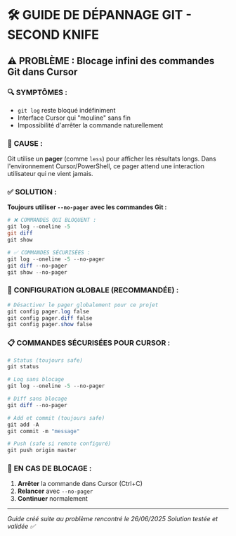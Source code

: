# 🛠️ GUIDE DE DÉPANNAGE GIT - SECOND KNIFE

## ⚠️ PROBLÈME : Blocage infini des commandes Git dans Cursor

### 🔍 **SYMPTÔMES :**
- `git log` reste bloqué indéfiniment
- Interface Cursor qui "mouline" sans fin
- Impossibilité d'arrêter la commande naturellement

### 🎯 **CAUSE :**
Git utilise un **pager** (comme `less`) pour afficher les résultats longs. Dans l'environnement Cursor/PowerShell, ce pager attend une interaction utilisateur qui ne vient jamais.

### ✅ **SOLUTION :**
**Toujours utiliser `--no-pager` avec les commandes Git :**

```powershell
# ❌ COMMANDES QUI BLOQUENT :
git log --oneline -5
git diff
git show

# ✅ COMMANDES SÉCURISÉES :
git log --oneline -5 --no-pager
git diff --no-pager  
git show --no-pager
```

### 🔧 **CONFIGURATION GLOBALE (RECOMMANDÉE) :**

```powershell
# Désactiver le pager globalement pour ce projet
git config pager.log false
git config pager.diff false
git config pager.show false
```

### 📋 **COMMANDES SÉCURISÉES POUR CURSOR :**

```powershell
# Status (toujours safe)
git status

# Log sans blocage
git log --oneline -5 --no-pager

# Diff sans blocage  
git diff --no-pager

# Add et commit (toujours safe)
git add -A
git commit -m "message"

# Push (safe si remote configuré)
git push origin master
```

### 🚨 **EN CAS DE BLOCAGE :**
1. **Arrêter** la commande dans Cursor (Ctrl+C)
2. **Relancer** avec `--no-pager`
3. **Continuer** normalement

---

*Guide créé suite au problème rencontré le 26/06/2025*
*Solution testée et validée ✅* 